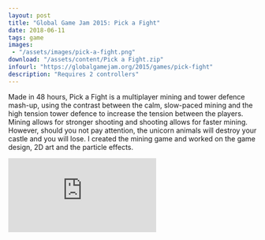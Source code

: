 ```yaml
---
layout: post
title: "Global Game Jam 2015: Pick a Fight"
date: 2018-06-11
tags: game
images:
 - "/assets/images/pick-a-fight.png"
download: "/assets/content/Pick a Fight.zip"
infourl: "https://globalgamejam.org/2015/games/pick-fight"
description: "Requires 2 controllers"
---
```


Made in 48 hours, Pick a Fight is a multiplayer mining and tower defence mash-up, using the contrast between the calm, slow-paced mining and the high tension tower defence to increase the tension between the players. Mining allows for stronger shooting and shooting allows for faster mining. However, should you not pay attention, the unicorn animals will destroy your castle and you will lose.
I created the mining game and worked on the game design, 2D art and the particle effects.

<div class="video-container">
  <iframe class="video" src="https://www.youtube.com/embed/n9qoK_VIZ3w" frameborder="0" allow="autoplay; encrypted-media" allowfullscreen></iframe>
</div>